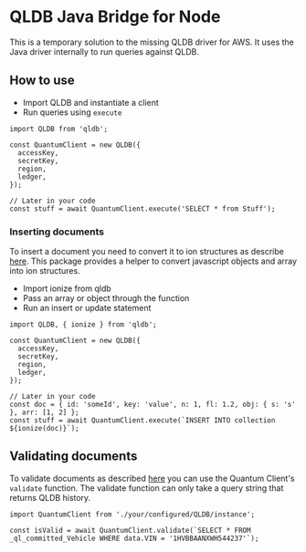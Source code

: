 # QLDB Java Bridge for Node
This is a temporary solution to the missing QLDB driver for AWS. It uses the Java driver internally to run queries against QLDB.

## How to use
- Import QLDB and instantiate a client
- Run queries using `execute`

```
import QLDB from 'qldb';

const QuantumClient = new QLDB({
  accessKey,
  secretKey,
  region,
  ledger,
});

// Later in your code
const stuff = await QuantumClient.execute('SELECT * from Stuff');
```

### Inserting documents
To insert a document you need to convert it to ion structures as describe [here](http://amzn.github.io/ion-docs/docs/spec.html). This package provides a helper to convert javascript objects and array into ion structures.

- Import ionize from qldb
- Pass an array or object through the function
- Run an insert or update statement

```
import QLDB, { ionize } from 'qldb';

const QuantumClient = new QLDB({
  accessKey,
  secretKey,
  region,
  ledger,
});

// Later in your code
const doc = { id: 'someId', key: 'value', n: 1, fl: 1.2, obj: { s: 's' }, arr: [1, 2] };
const stuff = await QuantumClient.execute(`INSERT INTO collection ${ionize(doc)}`);
```

## Validating documents
To validate documents as described [here](https://s3.amazonaws.com/amazon-qldb-docs/verification.digest.html) you can use the Quantum Client's `validate` function. The validate function can only take a query string that returns QLDB history.

```
import QuantumClient from './your/configured/QLDB/instance';

const isValid = await QuantumClient.validate(`SELECT * FROM _ql_committed_Vehicle WHERE data.VIN = '1HVBBAANXWH544237'`);
```
